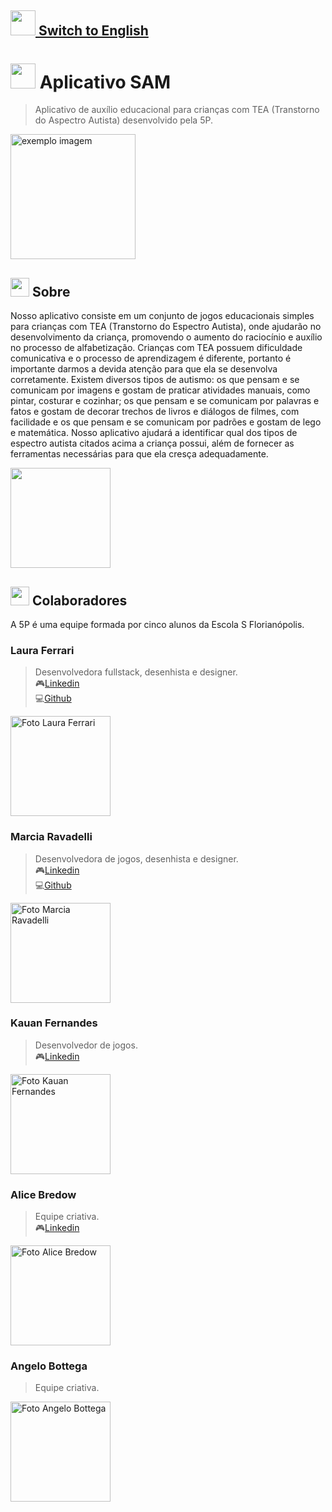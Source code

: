 ## <img src="https://cdn.discordapp.com/attachments/494996013837320193/909802763834253372/switchblue.png" width="40px;"/><a href="https://github.com/blackkseaw/SA_Android/blob/master/README-EN.md"> Switch to English </a> 

# <img src="https://cdn.discordapp.com/attachments/604072921090228234/909959174539051088/unknown.png" width="40px;" /> Aplicativo SAM

<!---Esses são exemplos. Veja https://shields.io para outras pessoas ou para personalizar este conjunto de escudos. Você pode querer incluir dependências, status do projeto e informações de licença aqui--->
[Linkedin1]: https://www.linkedin.com/in/laura-ferrari-6a25b220b/
[Linkedin2]: https://www.linkedin.com/in/marcia-eduarda-ravadelli-38a5991b7/
[Linkedin3]: https://www.linkedin.com/in/alice-salete-bredow-2b7ba81b4/
[Linkedin4]: https://www.linkedin.com/in/kauan-z-fernandes-8a8620210/

> Aplicativo de auxílio educacional para crianças com TEA (Transtorno do Aspectro Autista) desenvolvido pela 5P.

<img src="https://cdn.discordapp.com/attachments/604072921090228234/909242129455382608/ezgif.com-gif-maker_2.gif" alt="exemplo imagem" width=200>


## <img src="https://cdn.discordapp.com/attachments/494996013837320193/909491762396020736/catcup2.png" width="30px;" /> Sobre

Nosso aplicativo consiste em um conjunto de jogos educacionais simples para crianças com TEA (Transtorno do Espectro Autista), onde ajudarão no desenvolvimento da criança, promovendo o aumento do raciocínio e auxílio no processo de alfabetização. Crianças com TEA possuem dificuldade comunicativa e o processo de aprendizagem é diferente, portanto é importante darmos a devida atenção para que ela se desenvolva corretamente. Existem diversos tipos de autismo: os que pensam e se comunicam por imagens e gostam de praticar atividades manuais, como pintar, costurar e cozinhar; os que pensam e se comunicam por palavras e fatos e gostam de decorar trechos de livros e diálogos de filmes, com facilidade e os que pensam e se comunicam por padrões e gostam de lego e matemática. Nosso aplicativo ajudará a identificar qual dos tipos de espectro autista citados acima a criança possui, além de fornecer as ferramentas necessárias para que ela cresça adequadamente.

<img src="https://cdn.discordapp.com/attachments/494996013837320193/909490207005474846/samlingua-sl.png" width="160px;" />


## <img src="https://cdn.discordapp.com/attachments/494996013837320193/909491762396020736/catcup2.png" width="30px;" /> Colaboradores

A 5P é uma equipe formada por cinco alunos da Escola S Florianópolis.

### Laura Ferrari
> Desenvolvedora fullstack, desenhista e designer.<br>
> 🎮[Linkedin][Linkedin1]<br>
> 💻<a href="https://github.com/blackkseaw">Github</a>

<img src="https://avatars.githubusercontent.com/u/71517723?v=4" width="160px;" alt="Foto Laura Ferrari"/>
  
### Marcia Ravadelli
> Desenvolvedora de jogos, desenhista e designer.<br>
> 🎮[Linkedin][Linkedin2]<br>
> 💻<a href="https://github.com/Lerigou">Github</a>

<img src="https://cdn.discordapp.com/attachments/604072921090228234/909495547780546651/Screenshot_20211114-143014-340.png" width="160px;" alt="Foto Marcia Ravadelli"/>
  
### Kauan Fernandes
> Desenvolvedor de jogos.<br>
> 🎮[Linkedin][Linkedin4]

<img src="https://cdn.discordapp.com/attachments/604072921090228234/909496181279846490/unknown.png" width="160px;" alt="Foto Kauan Fernandes"/>

### Alice Bredow
> Equipe criativa.<br>
> 🎮[Linkedin][Linkedin3]

<img src="https://cdn.discordapp.com/attachments/604072921090228234/909495880023953438/unknown.png" width="160px;" alt="Foto Alice Bredow"/>

### Angelo Bottega
> Equipe criativa.<br>

<img src="https://cdn.discordapp.com/attachments/494996013837320193/909497264559501462/IMG_8985.jpeg" width="160px;" alt="Foto Angelo Bottega"/>
